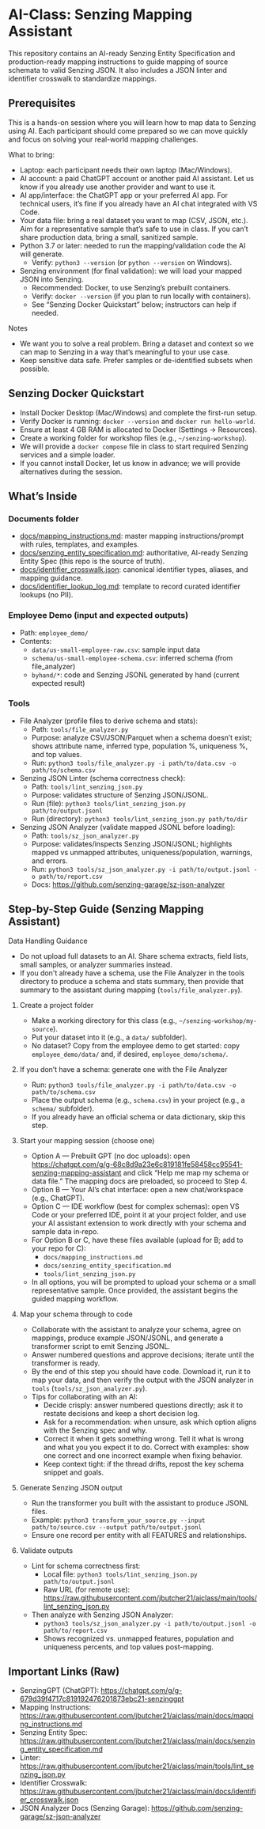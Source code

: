 # AI-Class: Senzing Mapping Assistant

This repository contains an AI-ready Senzing Entity Specification and production-ready mapping instructions to guide mapping of source schemata to valid Senzing JSON. It also includes a JSON linter and identifier crosswalk to standardize mappings.

## Prerequisites

This is a hands-on session where you will learn how to map data to Senzing using AI. Each participant should come prepared so we can move quickly and focus on solving your real-world mapping challenges.

What to bring:
- Laptop: each participant needs their own laptop (Mac/Windows).
- AI account: a paid ChatGPT account or another paid AI assistant. Let us know if you already use another provider and want to use it.
- AI app/interface: the ChatGPT app or your preferred AI app. For technical users, it’s fine if you already have an AI chat integrated with VS Code.
- Your data file: bring a real dataset you want to map (CSV, JSON, etc.). Aim for a representative sample that’s safe to use in class. If you can’t share production data, bring a small, sanitized sample.
- Python 3.7 or later: needed to run the mapping/validation code the AI will generate.
  - Verify: `python3 --version` (or `python --version` on Windows).
- Senzing environment (for final validation): we will load your mapped JSON into Senzing.
  - Recommended: Docker, to use Senzing’s prebuilt containers.
  - Verify: `docker --version` (if you plan to run locally with containers).
  - See “Senzing Docker Quickstart” below; instructors can help if needed.

Notes
- We want you to solve a real problem. Bring a dataset and context so we can map to Senzing in a way that’s meaningful to your use case.
- Keep sensitive data safe. Prefer samples or de-identified subsets when possible.

## Senzing Docker Quickstart
- Install Docker Desktop (Mac/Windows) and complete the first-run setup.
- Verify Docker is running: `docker --version` and `docker run hello-world`.
- Ensure at least 4 GB RAM is allocated to Docker (Settings → Resources).
- Create a working folder for workshop files (e.g., `~/senzing-workshop`).
- We will provide a `docker compose` file in class to start required Senzing services and a simple loader.
- If you cannot install Docker, let us know in advance; we will provide alternatives during the session.

## What’s Inside

### Documents folder

- [docs/mapping_instructions.md](docs/mapping_instructions.md): master mapping instructions/prompt with rules, templates, and examples.
- [docs/senzing_entity_specification.md](docs/senzing_entity_specification.md): authoritative, AI-ready Senzing Entity Spec (this repo is the source of truth).
- [docs/identifier_crosswalk.json](docs/identifier_crosswalk.json): canonical identifier types, aliases, and mapping guidance.
- [docs/identifier_lookup_log.md](docs/identifier_lookup_log.md): template to record curated identifier lookups (no PII).

### Employee Demo (input and expected outputs)

- Path: `employee_demo/`
- Contents:
  - `data/us-small-employee-raw.csv`: sample input data
  - `schema/us-small-employee-schema.csv`: inferred schema (from file_analyzer)
  - `byhand/*`: code and Senzing JSONL generated by hand (current expected result)

### Tools
- File Analyzer (profile files to derive schema and stats):
  - Path: `tools/file_analyzer.py`
  - Purpose: analyze CSV/JSON/Parquet when a schema doesn’t exist; shows attribute name, inferred type, population %, uniqueness %, and top values.
  - Run: `python3 tools/file_analyzer.py -i path/to/data.csv -o path/to/schema.csv`
 - Senzing JSON Linter (schema correctness check):
   - Path: `tools/lint_senzing_json.py`
   - Purpose: validates structure of Senzing JSON/JSONL.
   - Run (file): `python3 tools/lint_senzing_json.py path/to/output.jsonl`
   - Run (directory): `python3 tools/lint_senzing_json.py path/to/dir`
- Senzing JSON Analyzer (validate mapped JSONL before loading):
  - Path: `tools/sz_json_analyzer.py`
  - Purpose: validates/inspects Senzing JSON/JSONL; highlights mapped vs unmapped attributes, uniqueness/population, warnings, and errors.
  - Run: `python3 tools/sz_json_analyzer.py -i path/to/output.jsonl -o path/to/report.csv`
  - Docs: https://github.com/senzing-garage/sz-json-analyzer

## Step-by-Step Guide (Senzing Mapping Assistant)

Data Handling Guidance
- Do not upload full datasets to an AI. Share schema extracts, field lists, small samples, or analyzer summaries instead.
- If you don't already have a schema, use the File Analyzer in the tools directory to produce a schema and stats summary, then provide that summary to the assistant during mapping (`tools/file_analyzer.py`).

1) Create a project folder
   - Make a working directory for this class (e.g., `~/senzing-workshop/my-source`).
   - Put your dataset into it (e.g., a `data/` subfolder).
   - No dataset? Copy from the employee demo to get started: copy `employee_demo/data/` and, if desired, `employee_demo/schema/`.

2) If you don’t have a schema: generate one with the File Analyzer
   - Run: `python3 tools/file_analyzer.py -i path/to/data.csv -o path/to/schema.csv`
   - Place the output schema (e.g., `schema.csv`) in your project (e.g., a `schema/` subfolder).
   - If you already have an official schema or data dictionary, skip this step.

3) Start your mapping session (choose one)
   - Option A — Prebuilt GPT (no doc uploads): open https://chatgpt.com/g/g-68c8d9a23e6c819181fe58458cc95541-senzing-mapping-assistant and click “Help me map my schema or data file.” The mapping docs are preloaded, so proceed to Step 4.
   - Option B — Your AI’s chat interface: open a new chat/workspace (e.g., ChatGPT).
   - Option C — IDE workflow (best for complex schemas): open VS Code or your preferred IDE, point it at your project folder, and use your AI assistant extension to work directly with your schema and sample data in‑repo.
   - For Option B or C, have these files available (upload for B; add to your repo for C):
     - `docs/mapping_instructions.md`
     - `docs/senzing_entity_specification.md`
     - `tools/lint_senzing_json.py` 
   - In all options, you will be prompted to upload your schema or a small representative sample. Once provided, the assistant begins the guided mapping workflow.


4) Map your schema through to code
   - Collaborate with the assistant to analyze your schema, agree on mappings, produce example JSON/JSONL, and generate a transformer script to emit Senzing JSONL.
   - Answer numbered questions and approve decisions; iterate until the transformer is ready.
   - By the end of this step you should have code. Download it, run it to map your data, and then verify the output with the JSON analyzer in `tools` (`tools/sz_json_analyzer.py`).
   - Tips for collaborating with an AI:
     - Decide crisply: answer numbered questions directly; ask it to restate decisions and keep a short decision log.
     - Ask for a recommendation: when unsure, ask which option aligns with the Senzing spec and why.
     - Correct it when it gets something wrong. Tell it what is wrong and what you you expect it to do. Correct with examples: show one correct and one incorrect example when fixing behavior.
     - Keep context tight: if the thread drifts, repost the key schema snippet and goals.
5) Generate Senzing JSON output
   - Run the transformer you built with the assistant to produce JSONL files.
   - Example: `python3 transform_your_source.py --input path/to/source.csv --output path/to/output.jsonl`
   - Ensure one record per entity with all FEATURES and relationships.
6) Validate outputs
   - Lint for schema correctness first:
     - Local file: `python3 tools/lint_senzing_json.py path/to/output.jsonl`
     - Raw URL (for remote use): https://raw.githubusercontent.com/jbutcher21/aiclass/main/tools/lint_senzing_json.py
   - Then analyze with Senzing JSON Analyzer:
     - `python3 tools/sz_json_analyzer.py -i path/to/output.jsonl -o path/to/report.csv`
     - Shows recognized vs. unmapped features, population and uniqueness percents, and top values post-mapping.

## Important Links (Raw)
- SenzingGPT (ChatGPT): https://chatgpt.com/g/g-679d39f4717c819192476201873ebc21-senzinggpt
- Mapping Instructions: https://raw.githubusercontent.com/jbutcher21/aiclass/main/docs/mapping_instructions.md
- Senzing Entity Spec: https://raw.githubusercontent.com/jbutcher21/aiclass/main/docs/senzing_entity_specification.md
- Linter: https://raw.githubusercontent.com/jbutcher21/aiclass/main/tools/lint_senzing_json.py
- Identifier Crosswalk: https://raw.githubusercontent.com/jbutcher21/aiclass/main/docs/identifier_crosswalk.json
- JSON Analyzer Docs (Senzing Garage): https://github.com/senzing-garage/sz-json-analyzer
